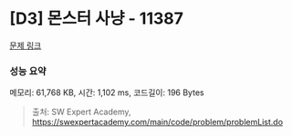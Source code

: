 # [D3] 몬스터 사냥 - 11387 

[문제 링크](https://swexpertacademy.com/main/code/problem/problemDetail.do?contestProbId=AXb6LR76vCcDFARR) 

### 성능 요약

메모리: 61,768 KB, 시간: 1,102 ms, 코드길이: 196 Bytes



> 출처: SW Expert Academy, https://swexpertacademy.com/main/code/problem/problemList.do